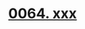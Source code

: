 # [0064. xxx](https://github.com/Tdahuyou/TNotes.react/tree/main/notes/0064.%20xxx)

<!-- region:toc -->

<!-- endregion:toc -->

